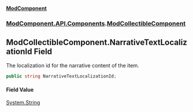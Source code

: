 #### [ModComponent](index.md 'index')
### [ModComponent.API.Components](index.md#ModComponent.API.Components 'ModComponent.API.Components').[ModCollectibleComponent](ModCollectibleComponent.md 'ModComponent.API.Components.ModCollectibleComponent')

## ModCollectibleComponent.NarrativeTextLocalizationId Field

The localization id for the narrative content of the item.

```csharp
public string NarrativeTextLocalizationId;
```

#### Field Value
[System.String](https://docs.microsoft.com/en-us/dotnet/api/System.String 'System.String')